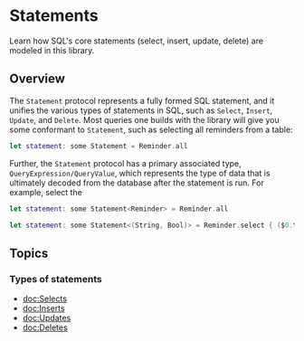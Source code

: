 # Statements

Learn how SQL's core statements (select, insert, update, delete) are modeled in this library.

## Overview

The ``Statement`` protocol represents a fully formed SQL statement, and it unifies the various types
of statements in SQL, such as ``Select``, ``Insert``, ``Update``, and ``Delete``. Most queries one builds
with the library will give you some conformant to ``Statement``, such as selecting all reminders from a 
table:

```swift
let statement: some Statement = Reminder.all
```

Further, the ``Statement`` protocol has a primary associated type, ``QueryExpression/QueryValue``, which
represents the type of data that is ultimately decoded from the database after the statement is run. For 
example, select the

```swift
let statement: some Statement<Reminder> = Reminder.all
```

```swift
let statement: some Statement<(String, Bool)> = Reminder.select { ($0.title, $0.isCompleted) }
```

## Topics

### Types of statements

- <doc:Selects>
- <doc:Inserts>
- <doc:Updates>
- <doc:Deletes>
